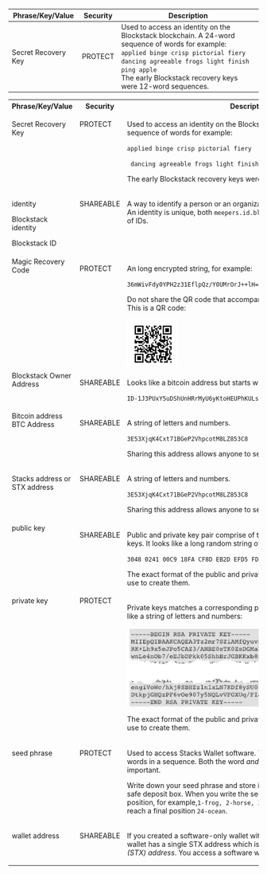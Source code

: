 | Phrase/Key/Value    | Security | Description                                                                                                                                                                                                                                                     |
| ------------------- | -------- | --------------------------------------------------------------------------------------------------------------------------------------------------------------------------------------------------------------------------------------------------------------- |
| Secret Recovery Key | PROTECT  | Used to access an identity on the Blockstack blockchain. A 24-word sequence of words for example: <br /> `applied binge crisp pictorial fiery dancing agreeable frogs light finish ping apple` <br />The early Blockstack recovery keys were 12-word sequences. |

<table class="uk-table-small uk-table-striped uk-overflow-auto">
   <tr valign="top">
      <th class="uk-width-large">Phrase/Key/Value</th>
      <th>Security</th>
      <th class="uk-width-medium">Description</th>
   </tr>
   <tr valign="top">
      <td>
         <p>Secret Recovery Key</p>
      </td>
      <td><p>PROTECT</p></td>
      <td>
         <p>Used to access an identity on the Blockstack blockchain. A 24-word sequence of words for example:</p>
         <p><code>applied binge crisp pictorial fiery</code>
         </p><p><code> dancing agreeable frogs light finish ping apple</code></p>
         <p>The early Blockstack recovery keys were 12-word sequences.</p>
      </td>
   </tr>
   <tr valign="top">
      <td>
         <p>identity</p>
         <p>Blockstack identity</p>
         <p>Blockstack ID</p>
         </td>
      <td><p>SHAREABLE</p></td>
      <td>
         <p>A way to identify a person or an organization on the Blockstack network. An identity is unique, both <code>meepers.id.blockstack</code> or <code>chad.id</code> are examples of IDs.</p>
      </td>
   </tr>
   <tr valign="top">
      <td>Magic Recovery Code</td>
      <td><p>PROTECT</p></td>
      <td><p>An long encrypted string, for example:</p> <p> <code>36mWivFdy0YPH2z31EflpQz/Y0UMrOrJ++lH=0EI7c3mop2JuRBm5WXxSTazJsUjOA...</code></p> <p>Do not share the QR code that accompanied your recovery code either. This is a QR code:</p> <img src="/org/images/qr-code.png"/>
      </td>
   </tr>
   <tr valign="top">
      <td>Blockstack Owner Address</td>
      <td><p>SHAREABLE</p></td>
      <td>
      <p>Looks like a bitcoin address but starts with <code>ID</code> for example:</p> <p><code>ID-1J3PUxY5uDShUnHRrMyU6yKtoHEUPhKULs</code></p>
       </td>
   </tr>
   <tr valign="top">
      <td>Bitcoin address
         BTC Address
      </td>
      <td><p>SHAREABLE</p></td>
      <td><p>A string of letters and numbers.</p>
    <p><code>3E53XjqK4Cxt71BGeP2VhpcotM8LZ853C8</code></p>
        <p>Sharing this address allows anyone to send Bitcoin to the address.</p>
      </td>
   </tr>
   <tr valign="top">
      <td><p>Stacks address or STX address</p>
      </td>
      <td><p>SHAREABLE</p></td>
      <td>
       <p>A string of letters and numbers.</p> <p><code>3E53XjqK4Cxt71BGeP2VhpcotM8LZ853C8</code></p> <p>Sharing this address allows anyone to send Bitcoin to the address.</p>
      </td>
   </tr>
   <tr valign="top">
      <td>public key</td>
      <td><p>SHAREABLE</p></td>
      <td><p>Public and private key pair comprise of two uniquely related cryptographic keys. It looks like a long random string of letters and numbers:</p>
         <p><code>3048 0241 00C9 18FA CF8D EB2D EFD5 FD37 89B9 E069 EA97 FC20 …</code></p>
      <p>The exact format of the public and private key depend on the software you use to create them.</p>
      </td>
   </tr>
   <tr valign="top">
      <td>private key</td>
      <td>PROTECT</td>
      <td><p>Private keys matches a corresponding public key.  A public key also looks like a string of letters and numbers:</p>
      <img src="/org/images/private.png"/>
         <p>The exact format of the public and private key depend on the software you use to create them.</p>
      </td>
   </tr>
   <tr valign="top">
      <td>
         <p>seed phrase</p>
      </td>
      <td><p>PROTECT</p></td>
      <td>
         <p>Used to access Stacks Wallet software. The seed phrase consists of 24 words in a sequence. Both the word <em>and its position the sequence</em>  are important.</p><p>Write down your seed phrase and store it in a secure location such as a safe deposit box. When you write the seed phrase down, include its position, for example,<code>1-frog, 2-horse, 3-building</code> and so on until you reach a final position <code>24-ocean</code>.</p>
      </td>
   </tr>
      <tr valign="top">
      <td>
         <p>wallet address</p>
      </td>
      <td><p>SHAREABLE</p></td>
      <td>
       <p>
         If you created a software-only wallet with the Stacks Wallet software, the wallet has a single STX address which is also sometimes called a <em>Stacks (STX) address</em>. You access a software wallet with a <em>seed phrase</em>.
       </p>
      </td>
   </tr>
</table>
